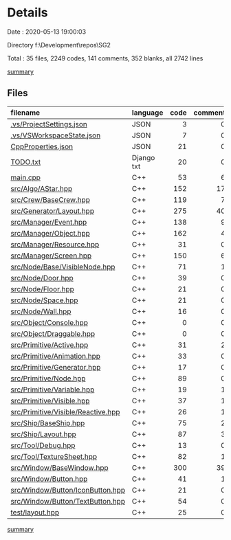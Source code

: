 # Details

Date : 2020-05-13 19:00:03

Directory f:\Development\repos\SG2

Total : 35 files,  2249 codes, 141 comments, 352 blanks, all 2742 lines

[summary](results.md)

## Files
| filename | language | code | comment | blank | total |
| :--- | :--- | ---: | ---: | ---: | ---: |
| [.vs/ProjectSettings.json](/.vs/ProjectSettings.json) | JSON | 3 | 0 | 0 | 3 |
| [.vs/VSWorkspaceState.json](/.vs/VSWorkspaceState.json) | JSON | 7 | 0 | 0 | 7 |
| [CppProperties.json](/CppProperties.json) | JSON | 21 | 0 | 0 | 21 |
| [TODO.txt](/TODO.txt) | Django txt | 20 | 0 | 7 | 27 |
| [main.cpp](/main.cpp) | C++ | 53 | 6 | 13 | 72 |
| [src/Algo/AStar.hpp](/src/Algo/AStar.hpp) | C++ | 152 | 17 | 13 | 182 |
| [src/Crew/BaseCrew.hpp](/src/Crew/BaseCrew.hpp) | C++ | 119 | 7 | 25 | 151 |
| [src/Generator/Layout.hpp](/src/Generator/Layout.hpp) | C++ | 275 | 40 | 50 | 365 |
| [src/Manager/Event.hpp](/src/Manager/Event.hpp) | C++ | 138 | 9 | 20 | 167 |
| [src/Manager/Object.hpp](/src/Manager/Object.hpp) | C++ | 162 | 4 | 25 | 191 |
| [src/Manager/Resource.hpp](/src/Manager/Resource.hpp) | C++ | 31 | 0 | 6 | 37 |
| [src/Manager/Screen.hpp](/src/Manager/Screen.hpp) | C++ | 150 | 6 | 20 | 176 |
| [src/Node/Base/VisibleNode.hpp](/src/Node/Base/VisibleNode.hpp) | C++ | 71 | 1 | 4 | 76 |
| [src/Node/Door.hpp](/src/Node/Door.hpp) | C++ | 39 | 0 | 4 | 43 |
| [src/Node/Floor.hpp](/src/Node/Floor.hpp) | C++ | 21 | 0 | 3 | 24 |
| [src/Node/Space.hpp](/src/Node/Space.hpp) | C++ | 21 | 0 | 4 | 25 |
| [src/Node/Wall.hpp](/src/Node/Wall.hpp) | C++ | 16 | 0 | 3 | 19 |
| [src/Object/Console.hpp](/src/Object/Console.hpp) | C++ | 0 | 0 | 1 | 1 |
| [src/Object/Draggable.hpp](/src/Object/Draggable.hpp) | C++ | 0 | 0 | 1 | 1 |
| [src/Primitive/Active.hpp](/src/Primitive/Active.hpp) | C++ | 31 | 2 | 6 | 39 |
| [src/Primitive/Animation.hpp](/src/Primitive/Animation.hpp) | C++ | 33 | 0 | 10 | 43 |
| [src/Primitive/Generator.hpp](/src/Primitive/Generator.hpp) | C++ | 17 | 0 | 7 | 24 |
| [src/Primitive/Node.hpp](/src/Primitive/Node.hpp) | C++ | 89 | 0 | 14 | 103 |
| [src/Primitive/Variable.hpp](/src/Primitive/Variable.hpp) | C++ | 19 | 1 | 6 | 26 |
| [src/Primitive/Visible.hpp](/src/Primitive/Visible.hpp) | C++ | 37 | 1 | 10 | 48 |
| [src/Primitive/Visible/Reactive.hpp](/src/Primitive/Visible/Reactive.hpp) | C++ | 26 | 1 | 5 | 32 |
| [src/Ship/BaseShip.hpp](/src/Ship/BaseShip.hpp) | C++ | 75 | 2 | 10 | 87 |
| [src/Ship/Layout.hpp](/src/Ship/Layout.hpp) | C++ | 87 | 3 | 9 | 99 |
| [src/Tool/Debug.hpp](/src/Tool/Debug.hpp) | C++ | 13 | 0 | 4 | 17 |
| [src/Tool/TextureSheet.hpp](/src/Tool/TextureSheet.hpp) | C++ | 82 | 1 | 14 | 97 |
| [src/Window/BaseWindow.hpp](/src/Window/BaseWindow.hpp) | C++ | 300 | 39 | 34 | 373 |
| [src/Window/Button.hpp](/src/Window/Button.hpp) | C++ | 41 | 1 | 7 | 49 |
| [src/Window/Button/IconButton.hpp](/src/Window/Button/IconButton.hpp) | C++ | 21 | 0 | 7 | 28 |
| [src/Window/Button/TextButton.hpp](/src/Window/Button/TextButton.hpp) | C++ | 54 | 0 | 8 | 62 |
| [test/layout.hpp](/test/layout.hpp) | C++ | 25 | 0 | 2 | 27 |

[summary](results.md)